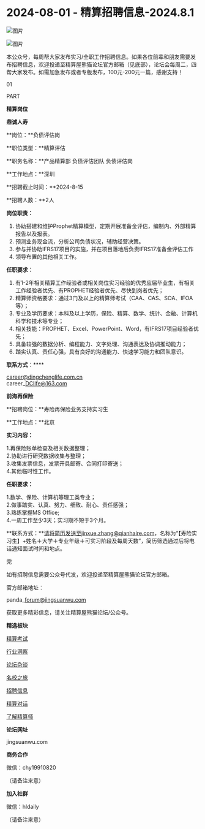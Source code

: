 # 2024-08-01 - 精算招聘信息-2024.8.1

![图片](https://mmbiz.qpic.cn/mmbiz_jpg/PVTr5cqOmdsiaicIRGthO3IhpdkibrFUWVU1xAtP9ZY24c0vAhCVJo55thjfrfia19NvibyVvich2UW9I8vGCty5LxNw/640?wx_fmt=jpeg&tp=webp&wxfrom=5&wx_lazy=1)

![图片](https://mmbiz.qpic.cn/mmbiz_png/7QRTvkK2qC63c02mKcsfAaJ8sNcicTvg22UkHHibvKiasFS9FS6E4FeV0Dibe7as7h4tm8p7EfNfI06adlGbL2icYjw/640?wx_fmt=png&tp=webp&wxfrom=5&wx_lazy=1)

本公众号，每周帮大家发布实习/全职工作招聘信息。如果各位前辈和朋友需要发布招聘信息，欢迎投递至精算屋熊猫论坛官方邮箱（见底部），论坛会每周二，四帮大家发布。如需加急发布或者专版发布，100元-200元一篇，感谢支持！

01

PART

**精算岗位**

**鼎诚人寿**

**岗位：**负债评估岗

**职位类型：**精算评估

**职务名称：**产品精算部 负债评估团队 负债评估岗

**工作地点：**深圳

**招聘截止时间：**2024-8-15

**招聘人数：**2人

**岗位职责：**

1. 协助搭建和维护Prophet精算模型，定期开展准备金评估，编制内、外部精算报告以及报表。
2. 预测业务现金流，分析公司负债状况，辅助经营决策。
3. 参与并协助IFRS17项目的实施，并在项目落地后负责IFRS17准备金评估工作
4. 领导布置的其他相关工作。

**任职要求：**

1. 有1-2年相关精算工作经验者或相关岗位实习经验的优秀应届毕业生，有相关工作经验者优先、有PROPHET经验者优先、尽快到岗者优先；
2. 精算师资格要求：通过3门及以上的精算师考试（CAA、CAS、SOA、IFOA等）；
3. 专业及学历要求：本科及以上学历，保险、精算、数学、统计、金融、计算机科学和技术等专业；
4. 相关技能：PROPHET、Excel、PowerPoint、Word，有IFRS17项目经验者优先；
5. 具备较强的数据分析、编程能力、文字处理、沟通表达及协调推动能力；
6. 踏实认真、责任心强，具有良好的沟通能力、快速学习能力和团队意识。

****联系方式****：****

career@dingchenglife.com.cn  
career\_DClife@163.com

**前海再保险**

**招聘岗位：**寿险再保险业务支持实习生

**工作地点：**北京

**实习内容：**

1.再保险账单检查及相关数据整理；  
2.协助进行研究数据收集与整理；  
3.收集发票信息，发票开具邮寄、合同打印寄送；  
4.其他临时性工作。

**任职要求：**

1.数学、保险、计算机等理工类专业；  
2.做事踏实、认真、努力、细致、耐心、责任感强；  
3.熟练掌握MS Office;  
4.一周工作至少3天；实习期不短于3个月。

**联系方式：**请将简历发送至jinxue.zhang@qianhaire.com，名称为“【寿险实习生】+姓名＋大学＋专业年级＋可实习阶段及每周天数”，简历筛选通过后将电话通知面试时间和地点。


完

如有招聘信息需要公众号代发，欢迎投递至精算屋熊猫论坛官方邮箱。

官方邮箱地址：

panda\_forum@jingsuanwu.com

获取更多精彩信息，请关注精算屋熊猫论坛/公众号。

**精选板块**

[精算考试](https://mp.weixin.qq.com/mp/appmsgalbum?__biz=Mzg5NzkwMTMzMA==&action=getalbum&album_id=2804960172988448769#wechat_redirect)

[行业洞察](https://mp.weixin.qq.com/mp/appmsgalbum?__biz=Mzg5NzkwMTMzMA==&action=getalbum&album_id=2804965799378829313#wechat_redirect)

[论坛杂谈](https://mp.weixin.qq.com/mp/appmsgalbum?__biz=Mzg5NzkwMTMzMA==&action=getalbum&album_id=2804979947286315009#wechat_redirect)

[名校之旅](https://mp.weixin.qq.com/mp/appmsgalbum?__biz=Mzg5NzkwMTMzMA==&action=getalbum&album_id=2804975288236654595#wechat_redirect)

[招聘信息](https://mp.weixin.qq.com/mp/appmsgalbum?__biz=Mzg5NzkwMTMzMA==&action=getalbum&album_id=2809916434738069507#wechat_redirect)

[精算对话](https://mp.weixin.qq.com/mp/appmsgalbum?__biz=Mzg5NzkwMTMzMA==&action=getalbum&album_id=3028246288796221446#wechat_redirect)

[了解精算师](https://mp.weixin.qq.com/mp/appmsgalbum?__biz=Mzg5NzkwMTMzMA==&action=getalbum&album_id=2804971247444180995#wechat_redirect)

**论坛网址**

jingsuanwu.com

**商务合作**

微信：chy19910820

（请备注来意）

**加入社群**

微信：hldaily

（请备注来意）